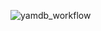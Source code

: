 ![yamdb_workflow](https://github.com/roadmoore/yamdb_final/actions/workflows/yamdb_workflow.yml/badge.svg)

